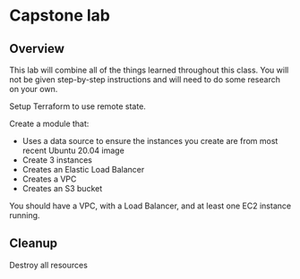 # Capstone lab

## Overview
This lab will combine all of the things learned throughout this class. You will not be given step-by-step instructions and will need to do some research on your own. 

Setup Terraform to use remote state. 

Create a module that:
  - Uses a data source to ensure the instances you create are from most recent Ubuntu 20.04 image
  - Create 3 instances
  - Creates an Elastic Load Balancer 
  - Creates a VPC 
  - Creates an S3 bucket

You should have a VPC, with a Load Balancer, and at least one EC2 instance running.

## Cleanup 
Destroy all resources 




 

 
